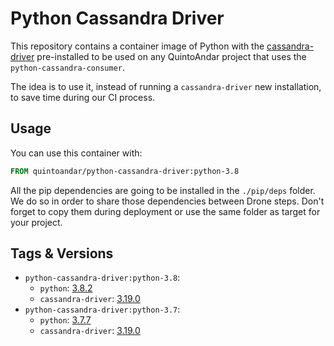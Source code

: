 # Python Cassandra Driver

This repository contains a container image of Python with the [cassandra-driver](https://pypi.org/project/cassandra-driver/) pre-installed to be used on any QuintoAndar project that uses the `python-cassandra-consumer`.

The idea is to use it, instead of running a `cassandra-driver` new installation, to save time during our CI process.

## Usage

You can use this container with:

~~~dockerfile
FROM quintoandar/python-cassandra-driver:python-3.8
~~~

All the pip dependencies are going to be installed in the `./pip/deps` folder. We do so in order to share those dependencies between Drone steps. Don't forget to copy them during deployment or use the same folder as target for your project.

## Tags & Versions

* `python-cassandra-driver:python-3.8`:
    - `python`: [3.8.2](https://docs.python.org/release/3.8.2/)
    - `cassandra-driver`: [3.19.0](https://pypi.org/project/cassandra-driver/3.19.0/)
* `python-cassandra-driver:python-3.7`:
    - `python`: [3.7.7](https://docs.python.org/release/3.7.7/)
    - `cassandra-driver`: [3.19.0](https://pypi.org/project/cassandra-driver/3.19.0/)
